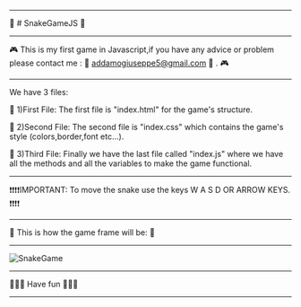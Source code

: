 <hr>

:snake: # SnakeGameJS :snake:

<hr>

:video_game:
This is my first game in Javascript,if you have any advice or problem please contact me : :email: addamogiuseppe5@gmail.com :email: .
:video_game:

<hr>

We have 3 files:

:dart: 1)First File: The first file is "index.html" for the game's structure.

:dart: 2)Second File: The second file is "index.css" which contains the game's style (colors,border,font etc...).

:dart: 3)Third File: Finally we have the last file called "index.js" where we have all the methods 
                     and all the variables to make the game functional.
              
<hr>

:exclamation::exclamation::exclamation::exclamation:IMPORTANT: To move the snake use the keys W A S D OR ARROW KEYS. :exclamation::exclamation::exclamation::exclamation:

<hr>

:eyes: This is how the game frame will be: :eyes:

<hr>

![SnakeGame](https://user-images.githubusercontent.com/103690483/172884879-e18f5838-65cc-4cda-9944-fdf95e084a42.png)

<hr>

:space_invader::space_invader::space_invader:  Have fun  :space_invader::space_invader::space_invader:

<hr>

